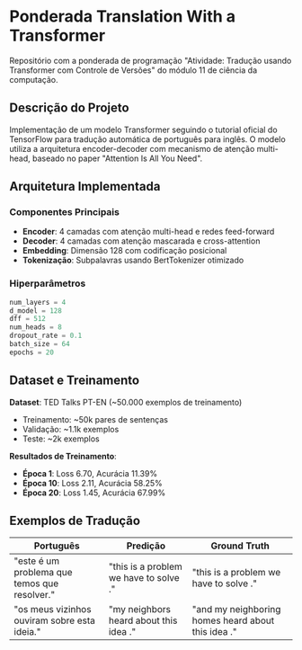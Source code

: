 # Ponderada Translation With a Transformer

Repositório com a ponderada de programação "Atividade: Tradução usando Transformer com Controle de Versões" do módulo 11 de ciência da computação.

## Descrição do Projeto

Implementação de um modelo Transformer seguindo o tutorial oficial do TensorFlow para tradução automática de português para inglês. O modelo utiliza a arquitetura encoder-decoder com mecanismo de atenção multi-head, baseado no paper "Attention Is All You Need".

## Arquitetura Implementada

### Componentes Principais

- **Encoder**: 4 camadas com atenção multi-head e redes feed-forward
- **Decoder**: 4 camadas com atenção mascarada e cross-attention
- **Embedding**: Dimensão 128 com codificação posicional
- **Tokenização**: Subpalavras usando BertTokenizer otimizado

### Hiperparâmetros

```python
num_layers = 4
d_model = 128
dff = 512
num_heads = 8
dropout_rate = 0.1
batch_size = 64
epochs = 20
```

## Dataset e Treinamento

**Dataset**: TED Talks PT-EN (~50.000 exemplos de treinamento)

- Treinamento: ~50k pares de sentenças
- Validação: ~1.1k exemplos
- Teste: ~2k exemplos

**Resultados de Treinamento**:

- **Época 1**: Loss 6.70, Acurácia 11.39%
- **Época 10**: Loss 2.11, Acurácia 58.25%
- **Época 20**: Loss 1.45, Acurácia 67.99%

## Exemplos de Tradução

| Português | Predição | Ground Truth |
|-----------|----------|--------------|
| "este é um problema que temos que resolver." | "this is a problem we have to solve ." | "this is a problem we have to solve ." |
| "os meus vizinhos ouviram sobre esta ideia." | "my neighbors heard about this idea ." | "and my neighboring homes heard about this idea ." |
